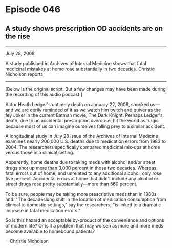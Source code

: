 # Episode 046

## A study shows prescription OD accidents are on the rise

---

July 28, 2008

A study published in Archives of Internal Medicine shows that fatal medicinal mistakes at home rose substantially in two decades. Christie Nicholson reports

---

[Below is the original script. But a few changes may have been made during the recording of this audio podcast.]

Actor Heath Ledger's untimely death on January 22, 2008, shocked us—and we are eerily reminded of it as we watch him twitch and quiver as the fey Joker in the current Batman movie, The Dark Knight. Perhaps Ledger's death, due to an accidental prescription overdose, hit the world as tragic because most of us can imagine ourselves falling prey to a similar accident.

A longitudinal study in July 28 issue of the Archives of Internal Medicine examines nearly 200,000 U.S. deaths due to medication errors from 1983 to 2004. The researchers specifically compared medicinal mix-ups at home versus those in a clinical setting.

Apparently, home deaths due to taking meds with alcohol and/or street drugs shot up more than 3,000 percent in those two decades. Whereas, fatal errors out of home, and unrelated to any additional alcohol, only rose five percent. Accidental errors at home that didn't include any alcohol or street drugs rose pretty substantially—more than 560 percent.

To be sure, people may be taking more prescriptive meds than in 1980s and: "The decadeslong shift in the location of medication consumption from clinical to domestic settings," say the researchers, "is linked to a dramatic increase in fatal medication errors."

So is this hazard an acceptable by-product of the convenience and options of modern life? Or is it a problem that may worsen as more and more meds become available to homebound patients?

—Christie Nicholson

